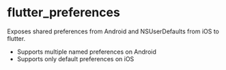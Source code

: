 # flutter_preferences

Exposes shared preferences from Android and NSUserDefaults from iOS to flutter.

* Supports multiple named preferences on Android
* Supports only default preferences on iOS
